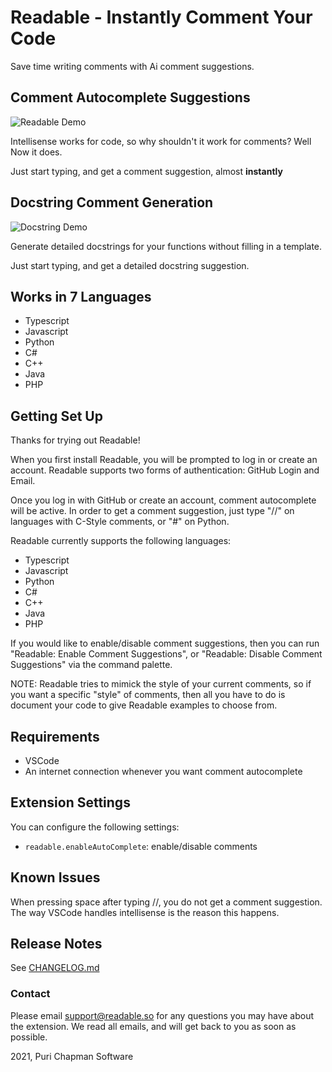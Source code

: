# Readable - Instantly Comment Your Code

Save time writing comments with Ai comment suggestions.

## Comment Autocomplete Suggestions

![Readable Demo](https://github.com/Nevin1901/Readable/blob/1ec1ba0404f61b1fad26dd650bd1ebb0623c7699/assets/final_video.gif)

Intellisense works for code, so why shouldn't it work for comments? Well Now it does.

Just start typing, and get a comment suggestion, almost **instantly**

## Docstring Comment Generation

![Docstring Demo](./assets/docstring_demo.gif)

Generate detailed docstrings for your functions without filling in a template.

Just start typing, and get a detailed docstring suggestion.

## Works in 7 Languages

- Typescript
- Javascript
- Python
- C#
- C++
- Java
- PHP

## Getting Set Up

Thanks for trying out Readable!

When you first install Readable, you will be prompted to log in or create an account. Readable supports two forms of authentication: GitHub Login and Email.

Once you log in with GitHub or create an account, comment autocomplete will be active. In order to get a comment suggestion, just type "//" on languages with C-Style comments, or "#" on Python.

Readable currently supports the following languages:

- Typescript
- Javascript
- Python
- C#
- C++
- Java
- PHP

If you would like to enable/disable comment suggestions, then you can run "Readable: Enable Comment Suggestions", or "Readable: Disable Comment Suggestions" via the command palette.

NOTE: Readable tries to mimick the style of your current comments, so if you want a specific "style" of comments, then all you have to do is document your code to give Readable examples to choose from.

## Requirements

- VSCode
- An internet connection whenever you want comment autocomplete

## Extension Settings

You can configure the following settings:

- `readable.enableAutoComplete`: enable/disable comments

## Known Issues

When pressing space after typing //, you do not get a comment suggestion. The way VSCode handles intellisense is the reason this happens.

## Release Notes

See [CHANGELOG.md](/CHANGELOG.md)

### Contact

Please email support@readable.so for any questions you may have about the extension. We read all emails, and will get back to you as soon as possible.

2021, Puri Chapman Software
